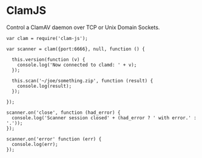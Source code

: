 # ClamJS
Control a ClamAV daemon over TCP or Unix Domain Sockets.

    var clam = require('clam-js');

    var scanner = clam({port:6666}, null, function () {

      this.version(function (v) {
        console.log('Now connected to clamd: ' + v);
      });

      this.scan('~/joe/something.zip', function (result) {
        console.log(result);
      });

    });

    scanner.on('close', function (had_error) {
      console.log('Scanner session closed' + (had_error ? ' with error.' : '.'));
    });

    scanner.on('error' function (err) {
      console.log(err);
    });
